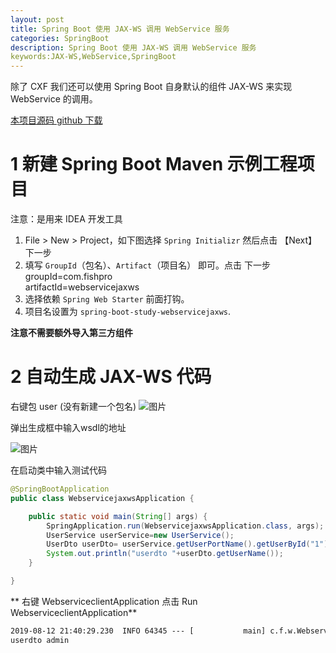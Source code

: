 ```yaml
---
layout: post
title: Spring Boot 使用 JAX-WS 调用 WebService 服务
categories: SpringBoot
description: Spring Boot 使用 JAX-WS 调用 WebService 服务
keywords:JAX-WS,WebService,SpringBoot
---
```


除了 CXF 我们还可以使用 Spring Boot 自身默认的组件 JAX-WS 来实现 WebService 的调用。



[本项目源码 github 下载 ](https://github.com/fishpro/spring-boot-study/tree/master/spring-boot-study-webservicejaxws)

# 1 新建 Spring Boot Maven 示例工程项目
注意：是用来 IDEA 开发工具
1. File > New > Project，如下图选择 `Spring Initializr` 然后点击 【Next】下一步
2. 填写 `GroupId`（包名）、`Artifact`（项目名） 即可。点击 下一步
    groupId=com.fishpro   
    artifactId=webservicejaxws
3. 选择依赖 `Spring Web Starter` 前面打钩。
4. 项目名设置为 `spring-boot-study-webservicejaxws`.

**注意不需要额外导入第三方组件**

# 2 自动生成 JAX-WS 代码
右键包 user (没有新建一个包名)
![图片](https://www.cnblogs.com/images/cnblogs_com/fishpro/1453719/o_webservice3.jpg)

弹出生成框中输入wsdl的地址

![图片](https://www.cnblogs.com/images/cnblogs_com/fishpro/1453719/o_webservice2.jpg)

在启动类中输入测试代码

```java
@SpringBootApplication
public class WebservicejaxwsApplication {

    public static void main(String[] args) {
        SpringApplication.run(WebservicejaxwsApplication.class, args);
        UserService userService=new UserService();
        UserDto userDto= userService.getUserPortName().getUserById("1");
        System.out.println("userdto "+userDto.getUserName());
    }

}
```

**
右键 WebserviceclientApplication 点击 Run WebserviceclientApplication**

```cmd
2019-08-12 21:40:29.230  INFO 64345 --- [           main] c.f.w.WebservicejaxwsApplication         : Started WebservicejaxwsApplication in 2.087 seconds (JVM running for 2.765)
userdto admin
```